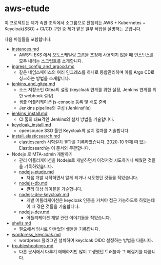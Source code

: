 # aws-etude 

이 프로젝트는 제가 속한 조직에서 소그룹으로 진행되는 AWS + Kubernetes + Keycloak(SSO) + CI/CD 구현 중 제가 맡은 일부 작업을 설명하는 곳입니다.

다음 파일들을 포함합니다:

- [instances.md](https://github.com/anabaral/aws-etude/blob/master/instances.md)
  + AWS의 EKS 에서 오토스케일링 그룹을 조정해 사용되지 않을 때 인스턴스를 모두 내리는 스크립트를 소개합니다.
- [ingress_config_and_argocd.md](https://github.com/anabaral/aws-etude/blob/master/ingress_config_and_argocd.md)
  + 같은 네임스페이스의 여러 인그레스를 하나로 통합관리하며 이를 Argo CD로 싱크하는 방법을 소개합니다.
- [jenkins_and_gitea.md](https://github.com/anabaral/aws-etude/blob/master/jenkins_and_gitea.md)
  + 소스 저장소인 Gitea의 설정 (keycloak 연계를 위한 설정, Jenkins 연계를 위한 webhook 설정)
  + 샘플 어플리케이션 js-console 등록 및 배포 준비
  + Jenkins pipeline의 구성 (Jenkinsfile)
- [jenkins_install.md](https://github.com/anabaral/aws-etude/blob/master/jenkins_install.md)
  + CI 툴의 대표격인 Jenkins의 설치 방법을 기술합니다.
- [keycloak_install.md](https://github.com/anabaral/aws-etude/blob/master/keycloak_install.md)
  + opensource SSO 툴인 Keycloak의 설치 절차를 기술합니다.
- [install_elasticsearch.md](https://github.com/anabaral/aws-etude/blob/master/install_elasticsearch.md)
  + elasticsearch 시험설치 결과를 기록하였습니다. 2020-10 현재 떠 있는 Elasticsearch는 이 문서와 무관합니다.
- Nodejs 로 MTA-admin 개발하기
  + 관리 어플리케이션을 Nodejs로 개발하면서 이것저것 시도하거나 배웠던 것들을 기록하였습니다.
  + [nodejs-etude.md](https://github.com/anabaral/aws-etude/blob/master/nodejs-etude.md)
    * 처음 개발 시작하면서 알게 되거나 시도했던 것들을 적었습니다.
  + [nodejs-db.md](https://github.com/anabaral/aws-etude/blob/master/nodejs-db.md)
    * 관리 대상 테이블을 기술합니다.
  + [nodejs-dev-keycloak.md](https://github.com/anabaral/aws-etude/blob/master/nodejs-dev-keycloak.md)
    * 개발 어플리케이션은 keycloak 인증을 거쳐야 접근 가능하도록 하였는데 이 때 겪은 것들을 기술합니다.
  + [nodejs-dev.md](https://github.com/anabaral/aws-etude/blob/master/nodejs-dev.md)
    * 어플리케이션 개발 관련 이야기들을 적었습니다.
- [shells.md](https://github.com/anabaral/aws-etude/blob/master/shells.md)
  + 필요해서 임시로 만들었던 쉘들을 기록합니다.
- [wordpress_keycloak.md](https://github.com/anabaral/aws-etude/blob/master/wordpress_keycloak.md)
  + wordpress 플러그인 설치하여 keycloak OIDC 설정하는 방법을 다룹니다.
- [troubleshootings.md](https://github.com/anabaral/aws-etude/blob/master/troubleshootings.md)
  + 다른 문서에서 다루기 애매하지만 많이 고생했던 트러블과 그 해결기를 다룹니다.
